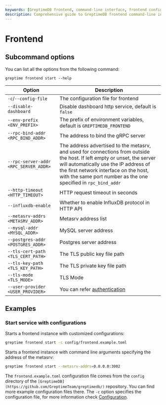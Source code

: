 ```yaml
---
keywords: [GreptimeDB frontend, command-line interface, frontend configuration, frontend startup, frontend options, frontend examples]
description: Comprehensive guide to GreptimeDB frontend command-line interface, including configuration options, startup commands, and practical examples for deploying frontend instances.
---
```


# Frontend

## Subcommand options


You can list all the options from the following command:

```
greptime frontend start --help
```

| Option                                | Description                                                                                                                                                                                                                                                                   |
| ------------------------------------- | ----------------------------------------------------------------------------------------------------------------------------------------------------------------------------------------------------------------------------------------------------------------------------- |
| `-c`/`--config-file`                  | The configuration file for frontend                                                                                                                                                                                                                                           |
| `--disable-dashboard`                 | Disable dashboard http service, default is `false`                                                                                                                                                                                                                            |
| `--env-prefix <ENV_PREFIX>`           | The prefix of environment variables, default is `GREPTIMEDB_FRONTEND`                                                                                                                                                                                                         |
| `--rpc-bind-addr <RPC_BIND_ADDR>`     | The address to bind the gRPC server                                                                                                                                                                                                                                           |
| `--rpc-server-addr <RPC_SERVER_ADDR>` | The address advertised to the metasrv, and used for connections from outside the host. If left empty or unset, the server will automatically use the IP address of the first network interface on the host, with the same port number as the one specified in `rpc_bind_addr` |
| `--http-timeout <HTTP_TIMEOUT>`       | HTTP request timeout in seconds                                                                                                                                                                                                                                               |
| `--influxdb-enable`                   | Whether to enable InfluxDB protocol in HTTP API                                                                                                                                                                                                                               |
| `--metasrv-addrs <METASRV_ADDR>`      | Metasrv address list                                                                                                                                                                                                                                                          |
| `--mysql-addr <MYSQL_ADDR>`           | MySQL server address                                                                                                                                                                                                                                                          |
| `--postgres-addr <POSTGRES_ADDR>`     | Postgres server address                                                                                                                                                                                                                                                       |
| `--tls-cert-path <TLS_CERT_PATH>`     | The TLS public key file path                                                                                                                                                                                                                                                  |
| `--tls-key-path <TLS_KEY_PATH>`       | The TLS private key file path                                                                                                                                                                                                                                                 |
| `--tls-mode <TLS_MODE>`               | TLS Mode                                                                                                                                                                                                                                                                      |
| `--user-provider <USER_PROVIDER>`     | You can refer [authentication](/user-guide/deployments-administration/authentication/overview.md)                                                                                                                                                                             |

## Examples

### Start service with configurations

Starts a frontend instance with customized configurations:

```sh
greptime frontend start -c config/frontend.example.toml
```

Starts a frontend instance with command line arguments specifying the address of the metasrv:

```sh
greptime frontend start --metasrv-addrs=0.0.0.0:3002
```

The `frontend.example.toml` configuration file comes from the `config` directory of the `[GreptimeDB](https://github.com/GreptimeTeam/greptimedb/)` repository. You can find more example configuration files there. The `-c` option specifies the configuration file, for more information check [Configuration](/user-guide/deployments-administration/configuration.md).